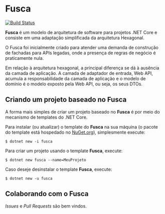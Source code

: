 # Fusca
[![Build Status](https://travis-ci.org/OleConsignado/fusca.svg?branch=master)](https://travis-ci.org/OleConsignado/fusca)

**Fusca** é um modelo de arquitetura de software para projetos .NET Core e consiste em uma adaptação simplificada da arquitetura Hexagonal. 

O Fusca foi inicialmente criado para atender uma demanda de construção de fachadas para APIs legadas, onde a presença de regras de negócio é praticamente nula. 

Em relação à arquitetura hexagonal, a principal diferença se dá à ausência da camada de aplicação. A camada de adaptador de entrada, Web API, acumula a responsabilidade da camada de aplicação e o modelo de domínio é o modelo exposto pela Web API, ou seja, os seus DTOs.

## Criando um projeto baseado no Fusca

A forma mais simples de criar um projeto baseado no **Fusca** é por meio do mecanismo de templates do .NET Core.

Para instalar (ou atualizar) o template do **Fusca** na sua máquina (o pacote do template está hospedado no [NuGet.org](https://www.nuget.org/packages/Fusca)), simplesmente execute:

```
$ dotnet new -i fusca
```

Para criar um projeto usando o template **Fusca**, execute:

```
$ dotnet new fusca --name=MeuProjeto
```

Caso deseje desinstalar o template **Fusca**, execute:

```
$ dotnet new -u fusca
```

## Colaborando com o Fusca

*Issues* e *Pull Requests* são bem vindos.
